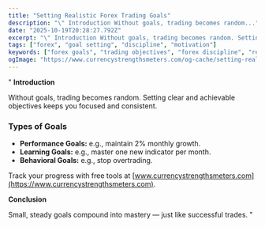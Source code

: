 ```yaml
---
title: "Setting Realistic Forex Trading Goals"
description: "\" Introduction Without goals, trading becomes random..."
date: "2025-10-19T20:28:27.792Z"
excerpt: "\" Introduction Without goals, trading becomes random. Setting clear and achievable objectives keeps you focused and consistent. Types of Goals - Performance Goals: e.g., maintain 2% monthly growth. - Learning Goals: e.g., master one new indicator per month. - Behavioral Goals: e.g., stop overtrading. Track your progress with free tools..."
tags: ["forex", "goal setting", "discipline", "motivation"]
keywords: ["forex goals", "trading objectives", "forex discipline", "realistic profits", "trading motivation"]
ogImage: "https://www.currencystrengthsmeters.com/og-cache/setting-realistic-forex-trading-goals.jpg"
---
```

"
**Introduction**

Without goals, trading becomes random. Setting clear and achievable objectives keeps you focused and consistent.

### Types of Goals

- **Performance Goals:** e.g., maintain 2% monthly growth.  
- **Learning Goals:** e.g., master one new indicator per month.  
- **Behavioral Goals:** e.g., stop overtrading.

Track your progress with free tools at [www.currencystrengthsmeters.com](https://www.currencystrengthsmeters.com).

**Conclusion**

Small, steady goals compound into mastery — just like successful trades.
"
